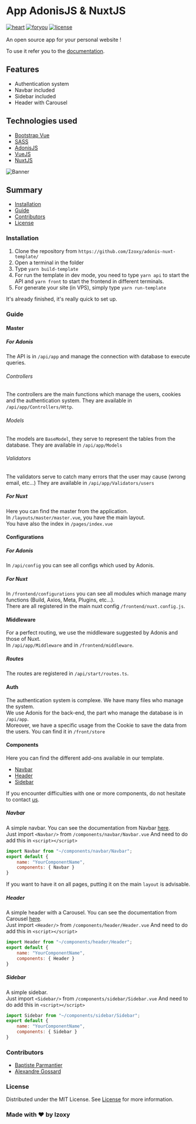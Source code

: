 # App AdonisJS & NuxtJS
[![heart](https://img.shields.io/static/v1?label=Build%20With&message=❤&color=darkred&labelColor=red&style=for-the-badge)]()
[![foryou](https://img.shields.io/static/v1?label=For&message=You&color=aqua&labelColor=blue&style=for-the-badge)]()
[![license](https://img.shields.io/static/v1?label=License&message=MIT&color=green&labelColor=darkgreen&style=for-the-badge)]()
<br/>
<br/>
 An open source app for your personal website ! <br/>
 
 To use it refer you to the [documentation](#Guide).

## Features

* Authentication system
* Navbar included
* Sidebar included
* Header with Carousel

## Technologies used
- [Bootstrap Vue](https://bootstrap-vue.org/docs/)
- [SASS](https://sass-lang.com/)
- [AdonisJS](https://preview.adonisjs.com/)
- [VueJS](https://vuejs.org/)
- [NuxtJS](https://nuxtjs.org/)

![Banner](https://github.com/Izoxy/adonis-nuxt-template/blob/master/assets/banner.png)

## Summary
* [Installation](#Installation)
* [Guide](#Guide)
* [Contributors](#Contributors)
* [License](#License)

### Installation

1. Clone the repository from `https://github.com/Izoxy/adonis-nuxt-template/`
2. Open a terminal in the folder
3. Type `yarn build-template`
4. For run the template in dev mode, you need to type `yarn api` to start the API and `yarn front` to start the frontend in different terminals.
5. For generate your site (in VPS), simply type `yarn run-template`

It's already finished, it's really quick to set up.

### Guide
#### Master

##### For Adonis

The API is in `/api/app` and manage the connection with database to execute queries.

###### Controllers

The controllers are the main functions which manage the users, cookies and the authentication system.
They are available in `/api/app/Controllers/Http`.

###### Models

The models are `BaseModel`, they serve to represent the tables from the database.
They are available in `/api/app/Models`

###### Validators

The validators serve to catch many errors that the user may cause (wrong email, etc...)
They are available in `/api/app/Validators/users`

##### For Nuxt

Here you can find the master from the application.
<br>
In `/layouts/master/master.vue`, you have the main layout.
<br>
You have also the index in `/pages/index.vue`

#### Configurations 

##### For Adonis
In `/api/config` you can see all configs which used by Adonis.

##### For Nuxt
In `/frontend/configurations` you can see all modules which manage many functions (Build, Axios, Meta, Plugins, etc...).
<br>
There are all registered in the main nuxt config `/frontend/nuxt.config.js`.

#### Middleware

For a perfect routing, we use the middleware suggested by Adonis and those of Nuxt.
<br>
In `/api/app/Middleware` and in `/frontend/middleware`.

##### Routes

The routes are registered in `/api/start/routes.ts`.

#### Auth

The authentication system is complexe.
We have many files who manage the system. 
<br>
We use Adonis for the back-end, the part who manage the database is in `/api/app`.
<br>
Moreover, we have a specific usage from the Cookie to save the data from the users. You can find it in `/front/store`

#### Components

Here you can find the different add-ons available in our template.

- [Navbar](#Navbar)
- [Header](#Header)
- [Sidebar](#Sidebar)

If you encounter difficulties with one or more components, do not hesitate to contact [us](https://github.com/Izoxy).

##### Navbar
A simple navbar. You can see the documentation from Navbar [here](https://bootstrap-vue.org/docs/components/navbar).
<br>
Just import `<Navbar/>` from `/components/navbar/Navbar.vue`
And need to do add this in `<script></script>`
```javascript
import Navbar from "~/components/navbar/Navbar";
export default {
    name: "YourComponentName",
    components: { Navbar }
}
```
If you want to have it on all pages, putting it on the main `layout` is advisable.

##### Header
A simple header with a Carousel. You can see the documentation from Carousel [here](https://bootstrap-vue.org/docs/components/carousel).
<br>
Just import `<Header/>` from `/components/header/Header.vue`
And need to do add this in `<script></script>`
```javascript
import Header from "~/components/header/Header";
export default {
    name: "YourComponentName",
    components: { Header }
}
```

##### Sidebar
A simple sidebar.
<br>
Just import `<Sidebar/>` from `/components/sidebar/Sidebar.vue`
And need to do add this in `<script></script>`
```javascript
import Sidebar from "~/components/sidebar/Sidebar";
export default {
    name: "YourComponentName",
    components: { Sidebar }
}
```

### Contributors
* [Baptiste Parmantier](https://github.com/LeadcodeDev)
* [Alexandre Gossard](https://github.com/HakkaOfDev)

### License

Distributed under the MIT License. See [License](https://github.com/Izoxy/adonis-nuxt-template/blob/master/LICENSE) for more information.

### Made with ❤ by Izoxy
